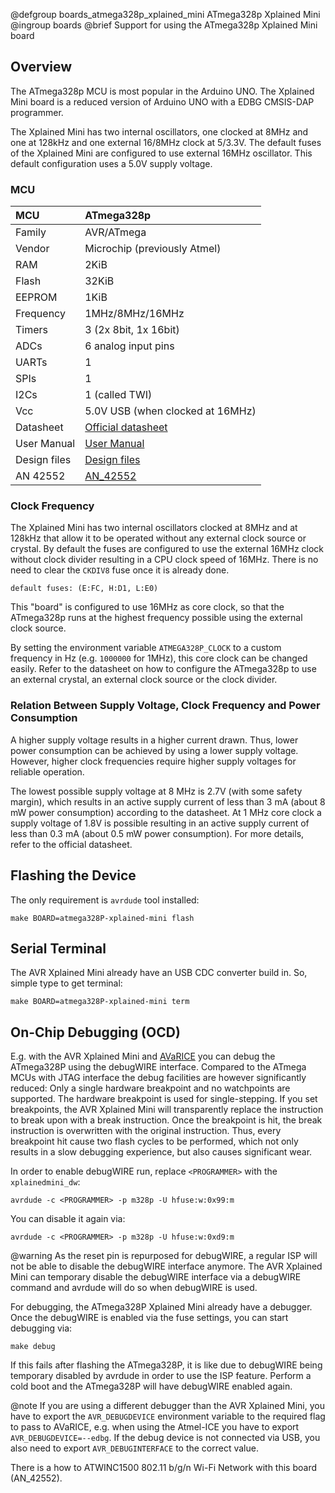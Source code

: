@defgroup    boards_atmega328p_xplained_mini ATmega328p Xplained Mini
@ingroup     boards
@brief       Support for using the ATmega328p Xplained Mini board

## Overview

The ATmega328p MCU is most popular in the Arduino UNO.  The Xplained Mini board
is a reduced version of Arduino UNO with a EDBG CMSIS-DAP programmer.

The Xplained Mini has two internal oscillators, one clocked at 8MHz and one at
128kHz and one external 16/8MHz clock at 5/3.3V.  The default fuses of the
Xplained Mini are configured to use external 16MHz oscillator.  This default
configuration uses a 5.0V supply voltage.

### MCU
| MCU           | ATmega328p                                    |
|:------------- |:--------------------------------------------- |
| Family        | AVR/ATmega                                    |
| Vendor        | Microchip (previously Atmel)                  |
| RAM           | 2KiB                                          |
| Flash         | 32KiB                                         |
| EEPROM        | 1KiB                                          |
| Frequency     | 1MHz/8MHz/16MHz                               |
| Timers        | 3 (2x 8bit, 1x 16bit)                         |
| ADCs          | 6 analog input pins                           |
| UARTs         | 1                                             |
| SPIs          | 1                                             |
| I2Cs          | 1 (called TWI)                                |
| Vcc           | 5.0V USB (when clocked at 16MHz)              |
| Datasheet     | [Official datasheet](http://ww1.microchip.com/downloads/en/DeviceDoc/ATmega48A-PA-88A-PA-168A-PA-328-P-DS-DS40002061A.pdf) |
| User Manual   | [User Manual](https://ww1.microchip.com/downloads/en/DeviceDoc/ATmega328P-Xplained-Mini-UG-DS50002659B.pdf) |
| Design files  | [Design files](https://ww1.microchip.com/downloads/en/DeviceDoc/ATmega328P-Xplained-Mini_Design-Documentation.zip) |
| AN 42552      | [AN_42552](http://ww1.microchip.com/downloads/en/Appnotes/Atmel-42552-AVR-for-IoT-Using-megaAVR-ATWINC1500-802-11bgn-WiFi-Network-Controller-Module_ApplicationNote_AT13041.pdf) |

### Clock Frequency

The Xplained Mini has two internal oscillators clocked at 8MHz and at 128kHz
that allow it to be operated without any external clock source or crystal.  By
default the fuses are configured to use the external 16MHz clock without clock
divider resulting in a CPU clock speed of 16MHz.  There is no need to clear
the `CKDIV8` fuse once it is already done.

    default fuses: (E:FC, H:D1, L:E0)

This "board" is configured to use 16MHz as core clock, so that the ATmega328p
runs at the highest frequency possible using the external clock source.

By setting the environment variable `ATMEGA328P_CLOCK` to a custom frequency
in Hz (e.g. `1000000` for 1MHz), this core clock can be changed easily. Refer
to the datasheet on how to configure the ATmega328p to use an external crystal,
an external clock source or the clock divider.

### Relation Between Supply Voltage, Clock Frequency and Power Consumption

A higher supply voltage results in a higher current drawn. Thus, lower power
consumption can be achieved by using a lower supply voltage. However, higher
clock frequencies require higher supply voltages for reliable operation.

The lowest possible supply voltage at 8 MHz is 2.7V (with some safety margin),
which results in an active supply current of less than 3 mA (about 8 mW power
consumption) according to the datasheet. At 1 MHz core clock a supply voltage
of 1.8V is possible resulting in an active supply current of less than 0.3 mA
(about 0.5 mW power consumption). For more details, refer to the official
datasheet.

## Flashing the Device

The only requirement is `avrdude` tool installed:

    make BOARD=atmega328P-xplained-mini flash

## Serial Terminal

The AVR Xplained Mini already have an USB CDC converter build in.  So, simple
type to get terminal:

    make BOARD=atmega328P-xplained-mini term

## On-Chip Debugging (OCD)

E.g. with the AVR Xplained Mini and
[AVaRICE](https://github.com/avrdudes/avarice)
you can debug the ATmega328P using the debugWIRE interface.  Compared to the
ATmega MCUs with JTAG interface the debug facilities are however significantly
reduced: Only a single hardware breakpoint and no watchpoints are supported.
The hardware breakpoint is used for single-stepping.  If you set breakpoints,
the AVR Xplained Mini will transparently replace the instruction to break upon
with a break instruction.  Once the breakpoint is hit, the break instruction
is overwritten with the original instruction.  Thus, every breakpoint hit
cause two flash cycles to be performed, which not only results in a slow
debugging experience, but also causes significant wear.

In order to enable debugWIRE run, replace `<PROGRAMMER>` with the
`xplainedmini_dw`:

    avrdude -c <PROGRAMMER> -p m328p -U hfuse:w:0x99:m

You can disable it again via:

    avrdude -c <PROGRAMMER> -p m328p -U hfuse:w:0xd9:m

@warning    As the reset pin is repurposed for debugWIRE, a regular ISP will
            not be able to disable the debugWIRE interface anymore.  The AVR
            Xplained Mini can temporary disable the debugWIRE interface via a
            debugWIRE command and avrdude will do so when debugWIRE is used.

For debugging, the ATmega328P Xplained Mini already have a debugger.  Once the
debugWIRE is enabled via the fuse settings, you can start debugging via:

    make debug

If this fails after flashing the ATmega328P, it is like due to debugWIRE being
temporary disabled by avrdude in order to use the ISP feature.  Perform a
cold boot and the ATmega328P will have debugWIRE enabled again.

@note       If you are using a different debugger than the AVR Xplained Mini,
            you have to export the `AVR_DEBUGDEVICE` environment variable to
	    the required flag to pass to AVaRICE, e.g. when using the Atmel-ICE
	    you have to export `AVR_DEBUGDEVICE=--edbg`. If the debug device
	    is not connected via USB, you also need to export
	    `AVR_DEBUGINTERFACE` to the correct value.

There is a how to ATWINC1500 802.11 b/g/n Wi-Fi Network with this board
(AN_42552).
